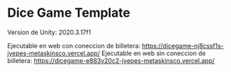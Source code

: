 # Dice Game Template

Version de Unity: 2020.3.17f1

Ejecutable en web con coneccion de billetera: https://dicegame-nj8cssf1s-jyepes-metaskinsco.vercel.app/
Ejecutable en web sin coneccion de billetera: https://dicegame-e883v20c2-jyepes-metaskinsco.vercel.app/

